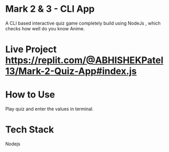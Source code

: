 # Mark 2 & 3 - CLI App
A CLI based interactive quiz game completely build using NodeJs , which checks how well do you know Anime.

# Live Project https://replit.com/@ABHISHEKPatel13/Mark-2-Quiz-App#index.js
# How to Use
Play quiz and enter the values in terminal.
# Tech Stack
Nodejs
